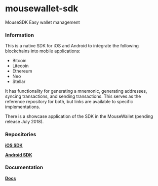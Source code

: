 # mousewallet-sdk
MouseSDK Easy wallet management

### Information

This is a native SDK for iOS and Android to integrate the following blockchains into mobile applications:

- Bitcoin
- Litecoin
- Ethereum
- Neo
- Stellar

It has functionality for generating a mnemonic, generating addresses, syncing transactions, and sending transactions. This serves as the reference repository for both, but links are available to specific implementations.

There is a showcase application of the SDK in the MouseWallet (pending release July 2018).

### Repositories

[**iOS SDK**](https://github.com/norestlabs/mousewallet-ios-sdk)

[**Android SDK**](https://github.com/norestlabs/mousewallet-android-sdk)

### Documentation

[**Docs**](https://github.com/norestlabs/mousewallet-ios-sdk/blob/develop/Api.md)
